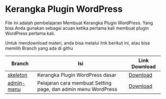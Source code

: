 # Kerangka Plugin WordPress

File ini adalah pembelajaran Membuat Kerangka Plugin WordPress. Yang bisa Anda gunakan sebagai acuan ketika pertama kali membuat plugin WordPress pertama kali.

Untuk mendownload materi, anda bisa melalui link berikut ini, atau bisa memilih Branch yang ada di githu

| Branch                                                                        | Isi                                                           | Link Download                                                                               |
| ----------------------------------------------------------------------------- | ------------------------------------------------------------- | ------------------------------------------------------------------------------------------- |
| [skeleton](https://github.com/belajarwp/kerangka-plugin-wp/tree/skeleton)     | Kerangka Plugin WordPress dasar                               | [Download](https://github.com/belajarwp/kerangka-plugin-wp/archive/refs/heads/skeleton.zip) |
| [admin-menu](https://github.com/belajarwp/kerangka-plugin-wp/tree/admin-menu) | Pelajaran cara membuat Setting page, dan admin menu WordPress | [Download](https://github.com/belajarwp/kerangka-plugin-wp/archive/refs/heads/skeleton.zip) |
